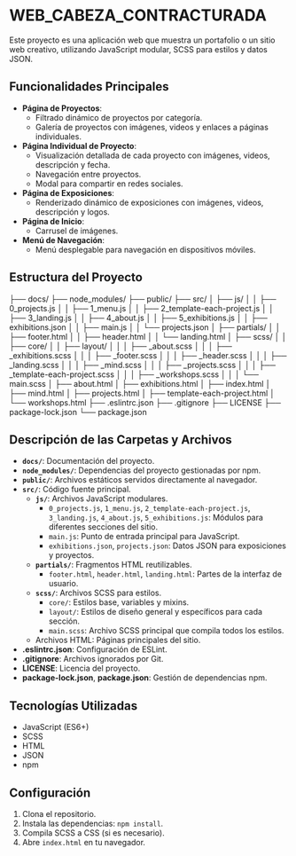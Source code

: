 # WEB_CABEZA_CONTRACTURADA

Este proyecto es una aplicación web que muestra un portafolio o un sitio web creativo, utilizando JavaScript modular, SCSS para estilos y datos JSON.

## Funcionalidades Principales

* **Página de Proyectos**:
    * Filtrado dinámico de proyectos por categoría.
    * Galería de proyectos con imágenes, videos y enlaces a páginas individuales.
* **Página Individual de Proyecto**:
    * Visualización detallada de cada proyecto con imágenes, videos, descripción y fecha.
    * Navegación entre proyectos.
    * Modal para compartir en redes sociales.
* **Página de Exposiciones**:
    * Renderizado dinámico de exposiciones con imágenes, videos, descripción y logos.
* **Página de Inicio**:
    * Carrusel de imágenes.
* **Menú de Navegación**:
    * Menú desplegable para navegación en dispositivos móviles.

## Estructura del Proyecto
├── docs/
├── node_modules/
├── public/
├── src/
│   ├── js/
│   │   ├── 0_projects.js
│   │   ├── 1_menu.js
│   │   ├── 2_template-each-project.js
│   │   ├── 3_landing.js
│   │   ├── 4_about.js
│   │   ├── 5_exhibitions.js
│   │   ├── exhibitions.json
│   │   ├── main.js
│   │   └── projects.json
│   ├── partials/
│   │   ├── footer.html
│   │   ├── header.html
│   │   └── landing.html
│   ├── scss/
│   │   ├── core/
│   │   ├── layout/
│   │   │   ├── _about.scss
│   │   │   ├── _exhibitions.scss
│   │   │   ├── _footer.scss
│   │   │   ├── _header.scss
│   │   │   ├── _landing.scss
│   │   │   ├── _mind.scss
│   │   │   ├── _projects.scss
│   │   │   ├── _template-each-project.scss
│   │   │   ├── _workshops.scss
│   │   │   └── main.scss
│   ├── about.html
│   ├── exhibitions.html
│   ├── index.html
│   ├── mind.html
│   ├── projects.html
│   ├── template-each-project.html
│   └── workshops.html
├── .eslintrc.json
├── .gitignore
├── LICENSE
├── package-lock.json
└── package.json

## Descripción de las Carpetas y Archivos

* **`docs/`**: Documentación del proyecto.
* **`node_modules/`**: Dependencias del proyecto gestionadas por npm.
* **`public/`**: Archivos estáticos servidos directamente al navegador.
* **`src/`**: Código fuente principal.
    * **`js/`**: Archivos JavaScript modulares.
        * `0_projects.js`, `1_menu.js`, `2_template-each-project.js`, `3_landing.js`, `4_about.js`, `5_exhibitions.js`: Módulos para diferentes secciones del sitio.
        * `main.js`: Punto de entrada principal para JavaScript.
        * `exhibitions.json`, `projects.json`: Datos JSON para exposiciones y proyectos.
    * **`partials/`**: Fragmentos HTML reutilizables.
        * `footer.html`, `header.html`, `landing.html`: Partes de la interfaz de usuario.
    * **`scss/`**: Archivos SCSS para estilos.
        * `core/`: Estilos base, variables y mixins.
        * `layout/`: Estilos de diseño general y específicos para cada sección.
        * `main.scss`: Archivo SCSS principal que compila todos los estilos.
    * Archivos HTML: Páginas principales del sitio.
* **.eslintrc.json**: Configuración de ESLint.
* **.gitignore**: Archivos ignorados por Git.
* **LICENSE**: Licencia del proyecto.
* **package-lock.json**, **package.json**: Gestión de dependencias npm.

## Tecnologías Utilizadas

* JavaScript (ES6+)
* SCSS
* HTML
* JSON
* npm

## Configuración

1.  Clona el repositorio.
2.  Instala las dependencias: `npm install`.
3.  Compila SCSS a CSS (si es necesario).
4.  Abre `index.html` en tu navegador.

